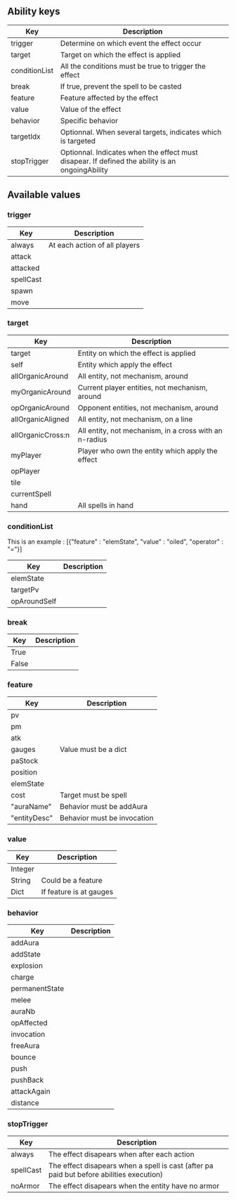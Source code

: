 ## Ability keys

| Key | Description |
|-----|-------------|
| trigger | Determine on which event the effect occur |
| target | Target on which the effect is applied |
| conditionList | All the conditions must be true to trigger the effect |
| break | If true, prevent the spell to be casted |
| feature | Feature affected by the effect |
| value | Value of the effect |
| behavior | Specific behavior |
| targetIdx | Optionnal. When several targets, indicates which is targeted |
| stopTrigger | Optionnal. Indicates when the effect must disapear. If defined the ability is an ongoingAbility |

## Available values

### trigger

| Key | Description |
|-----|-------------|
| always | At each action of all players |
| attack | |
| attacked | |
| spellCast | |
| spawn | |
| move | |

### target

| Key | Description |
|-----|-------------|
| target | Entity on which the effect is applied |
| self | Entity which apply the effect |
| allOrganicAround | All entity, not mechanism, around |
| myOrganicAround | Current player entities, not mechanism, around |
| opOrganicAround | Opponent entities, not mechanism, around |
| allOrganicAligned | All entity, not mechanism, on a line |
| allOrganicCross:n | All entity, not mechanism, in a cross with an n-radius |
| myPlayer | Player who own the entity which apply the effect |
| opPlayer | |
| tile | |
| currentSpell |  |
| hand | All spells in hand |

### conditionList

This is an example : [{"feature" : "elemState", "value" : "oiled", "operator" : "="}]

| Key | Description |
|-----|-------------|
| elemState | |
| targetPv | |
| opAroundSelf | |

### break

| Key | Description |
|-----|-------------|
| True | |
| False | |

### feature

| Key | Description |
|-----|-------------|
| pv | |
| pm | |
| atk | |
| gauges | Value must be a dict |
| paStock | |
| position | |
| elemState | |
| cost | Target must be spell |
| "auraName" | Behavior must be addAura |
| "entityDesc" | Behavior must be invocation |

### value

| Key | Description |
|-----|-------------|
| Integer | |
| String | Could be a feature |
| Dict | If feature is at gauges |

### behavior

| Key | Description |
|-----|-------------|
| addAura |  |
| addState |  |
| explosion |  |
| charge |  |
| permanentState |  |
| melee |  |
| auraNb |  |
| opAffected |  |
| invocation |  |
| freeAura |  |
| bounce |  |
| push |  |
| pushBack |  |
| attackAgain |  |
| distance |  |

### stopTrigger

| Key | Description |
|-----|-------------|
| always | The effect disapears when after each action |
| spellCast | The effect disapears when a spell is cast (after pa paid but before abilities execution) |
| noArmor | The effect disapears when the entity have no armor |


